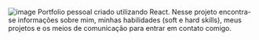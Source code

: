 ![image](https://user-images.githubusercontent.com/98494814/183744558-dc9ebce6-6f06-430a-9594-8c0befed6905.png)
Portfolio pessoal criado utilizando React. Nesse projeto encontra-se informações sobre mim, minhas habilidades (soft e hard skills), meus projetos e os meios de comunicação para entrar em contato comigo.
